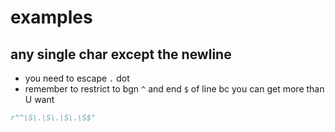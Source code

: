# examples

## any single char except the newline

* you need to escape `.` dot
* remember to restrict to bgn `^` and end `$` of line bc you can get more than U want

```python
r"^\S\.\S\.\S\.\S$"   
```


